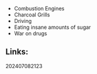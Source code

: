 
- Combustion Engines
- Charcoal Grills
- Driving
- Eating insane amounts of sugar
- War on drugs



## Links: 



202407082123
